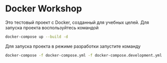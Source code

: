 # Docker Workshop

Это тестовый проект с Docker, созданный для учебных целей.
Для запуска проекта воспользуйтесь командой

```bash
docker-compose up --build -d
```

Для запуска проекта в режиме разработки запустите команду

```bash
docker-compose -f docker-compose.yml -f docker-compose.development.yml up --build -d
```
